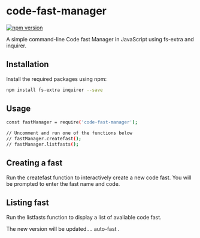 # code-fast-manager

[![npm version](https://badge.fury.io/js/code-fast-manager.svg)](https://www.npmjs.com/package/code-fast-manager)

A simple command-line Code fast Manager in JavaScript using fs-extra and inquirer.

## Installation

Install the required packages using npm:

```bash
npm install fs-extra inquirer --save
``` 

## Usage

```bash
const fastManager = require('code-fast-manager');

// Uncomment and run one of the functions below
// fastManager.createfast();
// fastManager.listfasts();

```

## Creating a fast

Run the createfast function to interactively create a new code fast. You will be prompted to enter the fast name and code.

## Listing fast

Run the listfasts function to display a list of available code fast.

The new version will be updated....
auto-fast .
